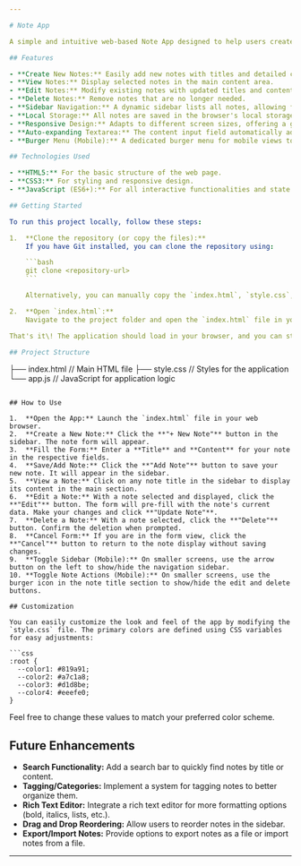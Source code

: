 ```yaml
---

# Note App

A simple and intuitive web-based Note App designed to help users create, manage, and organize their notes efficiently. This application features a responsive design, local storage for data persistence, and a clean user interface.

## Features

- **Create New Notes:** Easily add new notes with titles and detailed content.
- **View Notes:** Display selected notes in the main content area.
- **Edit Notes:** Modify existing notes with updated titles and content.
- **Delete Notes:** Remove notes that are no longer needed.
- **Sidebar Navigation:** A dynamic sidebar lists all notes, allowing for quick selection.
- **Local Storage:** All notes are saved in the browser's local storage, ensuring data persists even after closing the browser.
- **Responsive Design:** Adapts to different screen sizes, offering a great user experience on both desktop and mobile devices.
- **Auto-expanding Textarea:** The content input field automatically adjusts its height as you type.
- **Burger Menu (Mobile):** A dedicated burger menu for mobile views to toggle the note actions (edit/delete) visibility.

## Technologies Used

- **HTML5:** For the basic structure of the web page.
- **CSS3:** For styling and responsive design.
- **JavaScript (ES6+):** For all interactive functionalities and state management.

## Getting Started

To run this project locally, follow these steps:

1.  **Clone the repository (or copy the files):**
    If you have Git installed, you can clone the repository using:

    ```bash
    git clone <repository-url>
    ```

    Alternatively, you can manually copy the `index.html`, `style.css`, and `app.js` files into a new folder on your computer.

2.  **Open `index.html`:**
    Navigate to the project folder and open the `index.html` file in your preferred web browser.

That's it\! The application should load in your browser, and you can start creating notes immediately.

## Project Structure

```
├── index.html          // Main HTML file
├── style.css           // Styles for the application
└── app.js              // JavaScript for application logic
```

## How to Use

1.  **Open the App:** Launch the `index.html` file in your web browser.
2.  **Create a New Note:** Click the **"+ New Note"** button in the sidebar. The note form will appear.
3.  **Fill the Form:** Enter a **Title** and **Content** for your note in the respective fields.
4.  **Save/Add Note:** Click the **"Add Note"** button to save your new note. It will appear in the sidebar.
5.  **View a Note:** Click on any note title in the sidebar to display its content in the main section.
6.  **Edit a Note:** With a note selected and displayed, click the **"Edit"** button. The form will pre-fill with the note's current data. Make your changes and click **"Update Note"**.
7.  **Delete a Note:** With a note selected, click the **"Delete"** button. Confirm the deletion when prompted.
8.  **Cancel Form:** If you are in the form view, click the **"Cancel"** button to return to the note display without saving changes.
9.  **Toggle Sidebar (Mobile):** On smaller screens, use the arrow button on the left to show/hide the navigation sidebar.
10. **Toggle Note Actions (Mobile):** On smaller screens, use the burger icon in the note title section to show/hide the edit and delete buttons.

## Customization

You can easily customize the look and feel of the app by modifying the `style.css` file. The primary colors are defined using CSS variables for easy adjustments:

```css
:root {
  --color1: #819a91;
  --color2: #a7c1a8;
  --color3: #d1d8be;
  --color4: #eeefe0;
}
```

Feel free to change these values to match your preferred color scheme.

## Future Enhancements

- **Search Functionality:** Add a search bar to quickly find notes by title or content.
- **Tagging/Categories:** Implement a system for tagging notes to better organize them.
- **Rich Text Editor:** Integrate a rich text editor for more formatting options (bold, italics, lists, etc.).
- **Drag and Drop Reordering:** Allow users to reorder notes in the sidebar.
- **Export/Import Notes:** Provide options to export notes as a file or import notes from a file.

---
```

